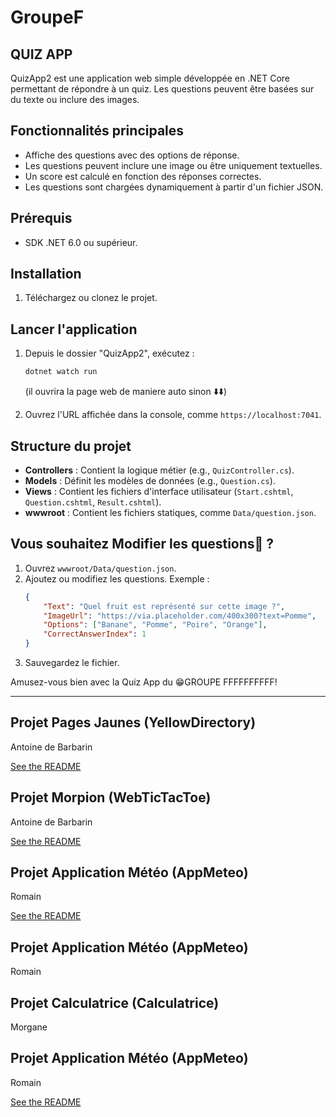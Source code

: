 # GroupeF

## QUIZ APP 

QuizApp2 est une application web simple développée en .NET Core permettant de répondre à un quiz. Les questions peuvent être basées sur du texte ou inclure des images.

## Fonctionnalités principales
- Affiche des questions avec des options de réponse.
- Les questions peuvent inclure une image ou être uniquement textuelles.
- Un score est calculé en fonction des réponses correctes.
- Les questions sont chargées dynamiquement à partir d'un fichier JSON.

## Prérequis
- SDK .NET 6.0 ou supérieur.

## Installation
1. Téléchargez ou clonez le projet.


## Lancer l'application
1. Depuis le dossier "QuizApp2", exécutez :
   ```bash
   dotnet watch run
   ```

    (il ouvrira la page web de maniere auto sinon ⬇️⬇️)

   
2. Ouvrez l'URL affichée dans la console, comme `https://localhost:7041`.

## Structure du projet
- **Controllers** : Contient la logique métier (e.g., `QuizController.cs`).
- **Models** : Définit les modèles de données (e.g., `Question.cs`).
- **Views** : Contient les fichiers d'interface utilisateur (`Start.cshtml`, `Question.cshtml`, `Result.cshtml`).
- **wwwroot** : Contient les fichiers statiques, comme `Data/question.json`.

## Vous souhaitez  Modifier les questions🤔 ?
1. Ouvrez `wwwroot/Data/question.json`.
2. Ajoutez ou modifiez les questions. Exemple :
   ```json
   {
       "Text": "Quel fruit est représenté sur cette image ?",
       "ImageUrl": "https://via.placeholder.com/400x300?text=Pomme",
       "Options": ["Banane", "Pomme", "Poire", "Orange"],
       "CorrectAnswerIndex": 1
   }
   ```
3. Sauvegardez le fichier.

Amusez-vous bien avec la Quiz App du 😁GROUPE FFFFFFFFFF!

---

## Projet Pages Jaunes (YellowDirectory)

Antoine de Barbarin

[See the README](YellowDirectory/README.md)

## Projet Morpion (WebTicTacToe)

Antoine de Barbarin

[See the README](WebTicTacToe/README.md)


## Projet Application Météo (AppMeteo)

Romain

[See the README](AppMeteo/README.md)

## Projet Application Météo (AppMeteo)

Romain

## Projet Calculatrice (Calculatrice)

Morgane

## Projet Application Météo (AppMeteo)

Romain

[See the README](Calculatrice/README.md)
